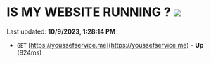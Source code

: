 # IS MY WEBSITE RUNNING ? [![](https://img.shields.io/static/v1?label=Sponsor&message=%E2%9D%A4&logo=GitHub&color=%23fe8e86)](https://github.com/sponsors/<username>)

Last updated: **10/9/2023, 1:28:14 PM**

- `GET` [https://youssefservice.me](https://youssefservice.me) - **Up** (824ms)

